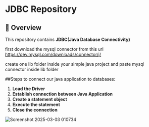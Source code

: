 # JDBC Repository

## 🚀 Overview
This repository contains **JDBC(Java Database Connectivity)** 

first download the mysql connector from this url https://dev.mysql.com/downloads/connector/j/

create one lib folder inside your simple java project and paste mysql connector inside lib folder

##Steps to connect our java application to databases:
1. **Load the Driver**
2. **Establish connection between Java Application**
3. **Create a statement object**
4. **Execute the statement**
5. **Close the connection**

![Screenshot 2025-03-03 010734](https://github.com/user-attachments/assets/cb060a41-b7f4-4f9d-8dca-5633ffa45980)
